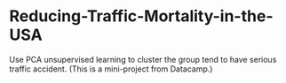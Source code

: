 # Reducing-Traffic-Mortality-in-the-USA

Use PCA unsupervised learning to cluster the group tend to have serious traffic accident. (This is a mini-project from Datacamp.)

